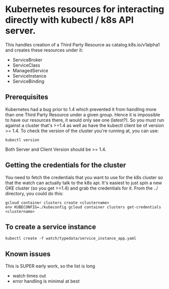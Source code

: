 # Kubernetes resources for interacting directly with kubectl / k8s API server.

This handles creation of a Third Party Resource as catalog.k8s.io/v1alpha1 and
creates these resources under it:

* ServiceBroker
* ServiceClass
* ManagedService
* ServiceInstance
* ServiceBinding

## Prerequisites

Kubernetes had a bug prior to 1.4 which prevented it from handling more than one
Third Party Resource under a given group. Hence it is impossible to have our
resources there, it would only see one (latest?). So you must run against
a cluster that's >=1.4 as well as have the kubectl client be of version >=
1.4. To check the version of the cluster you're running at, you can use:

    kubectl version

Both Server and Client Version should be >= 1.4.

## Getting the credentials for the cluster

You need to fetch the credentials that you want to use for the k8s cluster so
that the watch can actually talk to the k8s api. It's easiest to just spin a new
GKE cluster (so you get >=1.4) and grab the credentials for it. From the ../
directory, you could do this:

    gcloud container clusters create <clustername>
    env KUBECONFIG=./kubeconfig gcloud container clusters get-credentials <clustername>

## To create a service instance

    kubectl create -f watch/typedata/service_instance_app.yaml

## Known issues

This is SUPER early work, so the list is long

* watch times out
* error handling is minimal at best

